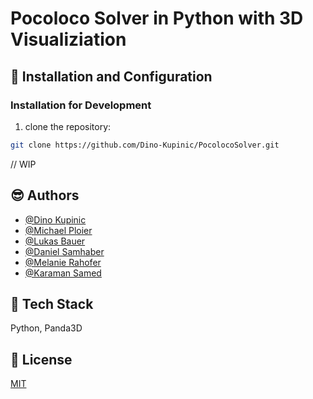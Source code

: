 # Pocoloco Solver in Python with 3D Visualiziation

## 🙌 Installation and Configuration

### Installation for Development
1. clone the repository:
```bash
git clone https://github.com/Dino-Kupinic/PocolocoSolver.git
```
// WIP
   
## 😎 Authors

- [@Dino Kupinic](https://www.github.com/Dino-Kupinic)
- [@Michael Ploier](https://www.github.com/MPloier)
- [@Lukas Bauer](https://www.github.com/PhyToN-xD)
- [@Daniel Samhaber](https://www.github.com/dsamhabe)
- [@Melanie Rahofer](https://www.github.com/mrahofer)
- [@Karaman Samed](https://www.github.com/SKaramanGit)

## 👀 Tech Stack

Python, Panda3D

## 🦞 License

[MIT](https://choosealicense.com/licenses/mit/)

